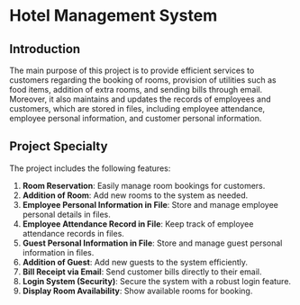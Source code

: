 # Hotel Management System

## Introduction

The main purpose of this project is to provide efficient services to customers regarding the booking of rooms, provision of utilities such as food items, addition of extra rooms, and sending bills through email. Moreover, it also maintains and updates the records of employees and customers, which are stored in files, including employee attendance, employee personal information, and customer personal information.

## Project Specialty

The project includes the following features:

1. **Room Reservation**: Easily manage room bookings for customers.
2. **Addition of Room**: Add new rooms to the system as needed.
3. **Employee Personal Information in File**: Store and manage employee personal details in files.
4. **Employee Attendance Record in File**: Keep track of employee attendance records in files.
5. **Guest Personal Information in File**: Store and manage guest personal information in files.
6. **Addition of Guest**: Add new guests to the system efficiently.
7. **Bill Receipt via Email**: Send customer bills directly to their email.
8. **Login System (Security)**: Secure the system with a robust login feature.
9. **Display Room Availability**: Show available rooms for booking.

